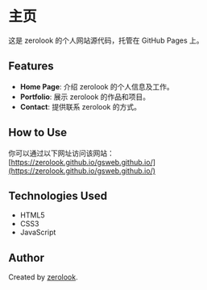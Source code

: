 # 主页

这是 zerolook 的个人网站源代码，托管在 GitHub Pages 上。

## Features
- **Home Page**: 介绍 zerolook 的个人信息及工作。
- **Portfolio**: 展示 zerolook 的作品和项目。
- **Contact**: 提供联系 zerolook 的方式。

## How to Use
你可以通过以下网址访问该网站：  
[https://zerolook.github.io/gsweb.github.io/](https://zerolook.github.io/gsweb.github.io/)

## Technologies Used
- HTML5
- CSS3
- JavaScript

## Author
Created by [zerolook](https://github.com/zerolook).
